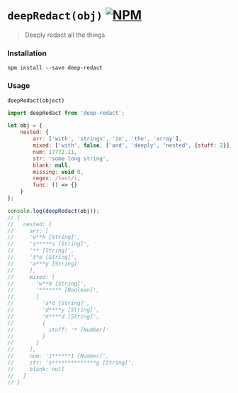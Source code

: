# `deepRedact(obj)` [![NPM](https://img.shields.io/npm/v/deep-redact.svg)](https://npmjs.com/package/dlv)

> Deeply redact all the things


### Installation

`npm install --save deep-redact`


### Usage

`deepRedact(object)`

```js
import deepRedact from 'deep-redact';

let obj = {
    nested: {
        arr: ['with', 'strings', 'in', 'the', 'array'],
        mixed: ['with', false, ['and', 'deeply', 'nested', {stuff: 2}]],
        num: 17772.11,
        str: 'some long string',
        blank: null,
        missing: void 0,
        regex: /test/i,
        func: () => {}
    }
};

console.log(deepRedact(obj));
// {
//   nested: {
//     arr: [
//     'w**h [String]',
//     's*****s [String]',
//     '** [String]',
//     't*e [String]',
//     'a***y [String]'
//     ],
//     mixed: [
//       'w**h [String]',
//       '******* [Boolean]',
//       [
//         'a*d [String]',
//         'd****y [String]',
//         'n****d [String]',
//         {
//           stuff: '* [Number]'
//         }
//       ]
//     ],
//     num: '1******1 [Number]',
//     str: 's**************g [String]',
//     blank: null
//   }
// }

```
